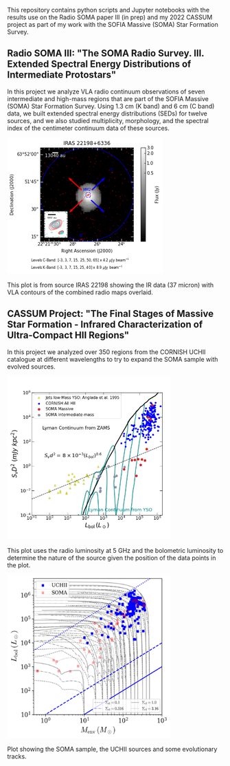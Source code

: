 This repository contains python scripts and Jupyter notebooks with the results use on the Radio SOMA paper III (in prep) and my 2022 CASSUM project as part of my work with the SOFIA Massive (SOMA) Star Formation Survey.

## Radio SOMA III: "The SOMA Radio Survey. III. Extended Spectral Energy Distributions of Intermediate Protostars"

In this project we analyze VLA radio continuum observations of seven intermediate and high-mass regions that are part of the SOFIA Massive (SOMA) Star Formation Survey. Using 1.3 cm (K band) and 6 cm (C band) data, we built extended spectral energy distributions (SEDs) for twelve sources, and we also studied multiplicity, morphology, and the spectral index of the centimeter continuum data of these sources.

![Contour plot for source IRAS 22198](Figures/IRAS_22198_VLA_contours.png)

This plot is from source IRAS 22198 showing the IR data (37 micron) with VLA contours of the combined radio maps overlaid.

## CASSUM Project: "The Final Stages of Massive Star Formation - Infrared Characterization of Ultra-Compact HII Regions"

In this project we analyzed over 350 regions from the CORNISH UCHII catalogue at different wavelengths to try to expand the SOMA sample with evolved sources.

<img src="Figures/Anglada_Plot.png" width="380" height="380">

This plot uses the radio luminosity at 5 GHz and the bolometric luminosity to determine the nature of the source given the position of the data points in the plot.

<img src="Figures/Lbol_Menv_Tracks.png" width="380" height="380">

Plot showing the SOMA sample, the UCHII sources and some evolutionary tracks.
